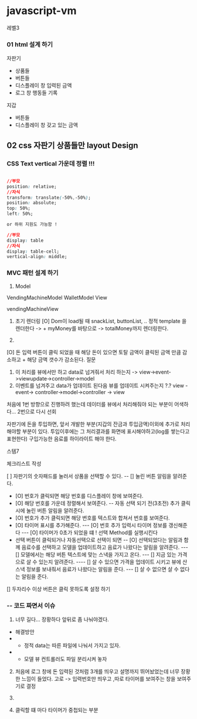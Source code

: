 # javascript-vm
레벨3


### 01 html 설계 하기 

자판기 
* 상품들 
* 버튼들 
* 디스플레이 창 입력된 금액
* 로그 창 행동들 기록 

지갑 
* 버튼들
* 디스플레이 창 갖고 있는 금액

## 02 css 자판기 상품들만 layout Design

### CSS Text vertical 가운데 정렬 !!!

```css

//부모
position: relative;
//자식
transform: translate(-50%,-50%);
position: absolute;
top: 50%;
left: 50%;

or 하위 지원도 가능함 ! 

//부모
display: table
//자식
display: table-cell;
vertical-align: middle;


```

### MVC 패턴 설계 하기 


1. Model 

VendingMachineModel
WalletModel
View

vendingMachineView 

1. 초기 렌더링 
[O] Dom이 load될 때  snackList, buttonList, .. 정적 template 을 렌더한다 
 -> + myMoney를 바탕으로 -> totalMoney까지 렌더링한다.

2.
[O] 돈 입력 버튼이 클릭 되었을 때 해당 돈이 있으면  토탈 금액이 클릭된 금액 만큼 감소하고 + 해당 금액 갯수가 감소된다. 
질문  
1. 이 처리를 뷰에서만 하고 data로 넘겨줘서 처리 하는지 ->  view->event->viewupdate->controller->model
2. 이벤트를 넘겨주고 data가 업데이트 된다음 뷰를 업데이트 시켜주는지 ?.?
view -event-> controller->model->controller -> view

처음에 1번 방향으로 진행하려 했는데 데이터를 뷰에서 처리해줘야 되는 부분이 어색하다... 
2번으로 다시 선회 


자판기에 돈을 투입하면, 앞서 개발한 부분(지갑의 잔금과 투입금액)이외에 추가로 처리해야할 부분이 있다. 투입이후에는 그 처리결과를 화면에 표시해야하고(log를 쌓는다고 표현한다) 구입가능한 음료를 하이라이트 해야 한다.

스템7

체크리스트 작성

[ ] 자판기의 숫자패드를 눌러서 상품을 선택할 수 있다. 
-- [] 눌린 버튼 알림을 알려준다. 
  - [O] 번호가 클릭되면 해당 번호를 디스플레이 창에 보여준다.
  - [O] 해당 번호를 가운데 정렬해서 보여준다.
  -- 자동 선택 되기 전(3초전) 추가 클릭시에  눌린 버튼 알림을 알려준다.
  - [O] 번호가 추가 클릭되면 해당 번호를 텍스트와 합쳐서 번호를 보여준다.
  - [O] 타이머 표시를 추가해준다.
  --- [O] 번호 추가 입력시 타이머 정보를 갱신해준다
  --- [O] 타이머가 0초가 되었을 떄 ! 선택 Method를 실행시킨다
  - 선택 버튼이 클릭되거나 자동선택으로 선택이 되면
  -- [O] 선택되었다는 알림과 함께 음료수를 선택하고 모델을 업데이트하고 음료가 나왔다는 알림을 알려준다.
  --- [] 모델에서는 해당 버튼 텍스트에 맞는 스낵을 가지고 온다.
  --- [] 지금 있는 가격으로 살 수 있는지 알려준다.
  ---- [] 살 수 있으면 가격을 업데이트 시키고 뷰에 산 스낵 정보를 보내줘서 음료가 나왔다는 알림을 준다.
  --- [] 살 수 없으면 살 수 없다는 알림을 준다.

[] 두자리수 이상 버튼은 클릭 못하도록 설정 하기

### -- 코드 짜면서 이슈
  

1. 너무 길다... 장황하다 앞뒤로 좀 나눠야겠다.

* 해결방안 
* * 정적 data는 따른 파일에 나눠서 가지고 있자. 
* * 모델 뷰 컨트롤러도 파일 분리시켜 놓자 

2. 처음에 로그 창에 돈 입력된 것처럼 3개를 띄우고 설명까지 뛰어놨었는데 너무 장황한 느낌이 들었다. 
고로 -> 입력번호만 띄우고 ,따로 타이머를 보여주는 창을 보여주기로 결정 


3. 

4. 클릭할 떄 마다 타이머가 중첩되는 부분




